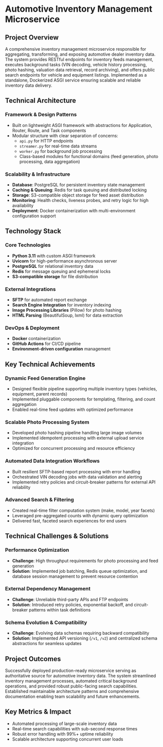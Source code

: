 # Automotive Inventory Management Microservice

## Project Overview

A comprehensive inventory management microservice responsible for aggregating, transforming, and exposing automotive dealer inventory data. The system provides RESTful endpoints for inventory feeds management, executes background tasks (VIN decoding, vehicle history processing, photo hashing, valuation data retrieval, record archiving), and offers public search endpoints for vehicle and equipment listings. Implemented as a standalone, Dockerized ASGI service ensuring scalable and reliable inventory data delivery.

## Technical Architecture

### Framework & Design Patterns

* Built on lightweight ASGI framework with abstractions for Application, Router, Route, and Task components
* Modular structure with clear separation of concerns:
  * `api.py` for HTTP endpoints
  * `streamer.py` for real-time data streams
  * `worker.py` for background job processing
  * Class-based modules for functional domains (feed generation, photo processing, data aggregation)

### Scalability & Infrastructure

* **Database**: PostgreSQL for persistent inventory state management
* **Caching & Queuing**: Redis for task queuing and distributed locking
* **Storage**: S3-compatible object storage for feed asset distribution
* **Monitoring**: Health checks, liveness probes, and retry logic for high availability
* **Deployment**: Docker containerization with multi-environment configuration support

## Technology Stack

### Core Technologies

* **Python 3.11** with custom ASGI framework
* **Uvicorn** for high-performance asynchronous server
* **PostgreSQL** for relational inventory data
* **Redis** for message queuing and ephemeral locks
* **S3-compatible storage** for file distribution

### External Integrations

* **SFTP** for automated report exchange
* **Search Engine Integration** for inventory indexing
* **Image Processing Libraries** (Pillow) for photo hashing
* **HTML Parsing** (BeautifulSoup, lxml) for data extraction

### DevOps & Deployment

* **Docker** containerization
* **GitHub Actions** for CI/CD pipeline
* **Environment-driven configuration** management

## Key Technical Achievements

### Dynamic Feed Generation Engine

* Designed flexible pipeline supporting multiple inventory types (vehicles, equipment, parent records)
* Implemented pluggable components for templating, filtering, and count aggregation
* Enabled real-time feed updates with optimized performance

### Scalable Photo Processing System

* Developed photo hashing pipeline handling large image volumes
* Implemented idempotent processing with external upload service integration
* Optimized for concurrent processing and resource efficiency

### Automated Data Integration Workflows

* Built resilient SFTP-based report processing with error handling
* Orchestrated VIN decoding jobs with data validation and alerting
* Implemented retry policies and circuit-breaker patterns for external API reliability

### Advanced Search & Filtering

* Created real-time filter computation system (make, model, year facets)
* Leveraged pre-aggregated counts with dynamic query optimization
* Delivered fast, faceted search experiences for end users

## Technical Challenges & Solutions

### Performance Optimization

* **Challenge**: High throughput requirements for photo processing and feed generation
* **Solution**: Implemented job batching, Redis queue optimization, and database session management to prevent resource contention

### External Dependency Management

* **Challenge**: Unreliable third-party APIs and FTP endpoints
* **Solution**: Introduced retry policies, exponential backoff, and circuit-breaker patterns within task definitions

### Schema Evolution & Compatibility

* **Challenge**: Evolving data schemas requiring backward compatibility
* **Solution**: Implemented API versioning (`/v1`, `/v2`) and centralized schema abstractions for seamless updates

## Project Outcomes

Successfully deployed production-ready microservice serving as authoritative source for automotive inventory data. The system streamlined inventory management processes, automated critical background operations, and provided robust public-facing search capabilities. Established maintainable architecture patterns and comprehensive documentation enabling team scalability and future enhancements.

## Key Metrics & Impact

* Automated processing of large-scale inventory data
* Real-time search capabilities with sub-second response times
* Robust error handling with 99%+ uptime reliability
* Scalable architecture supporting concurrent user loads
